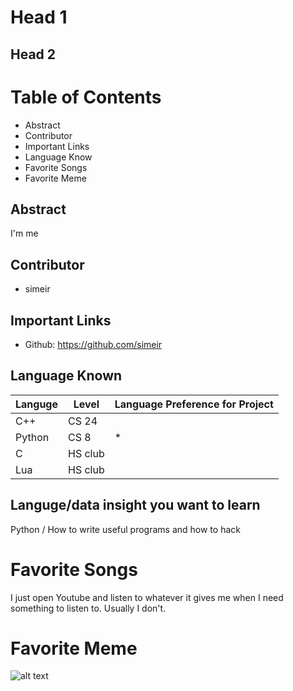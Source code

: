 # Head 1

## Head 2

# Table of Contents

+ Abstract
+ Contributor
+ Important Links
+ Language Know
+ Favorite Songs
+ Favorite Meme

## Abstract
I'm me

## Contributor
+ simeir

## Important Links
+ Github: <https://github.com/simeir>

## Language Known
| Languge | Level 	| Language Preference for Project 	|
|---------|-------------|---------------------------------------|
| C++	  | CS 24 	| 				    	|
| Python  | CS 8  	| *				    	|
| C       | HS club	| 					|
| Lua	  | HS club 	| 					|

## Languge/data insight you want to learn
Python / How to write useful programs and how to hack

# Favorite Songs
I just open Youtube and listen to whatever it gives me when I need something to listen to. Usually I don't.

# Favorite Meme
![alt text](https://github.com/raviolli77/UCSBProjectGroup-Syllabus-Spring2017/blob/master/weekTwo/ISLR.jpg "Meme")

